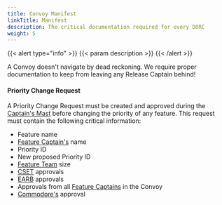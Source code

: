 ```yaml
---
title: Convoy Manifest
linkTitle: Manifest
description: The critical documentation required for every DORC
weight: 5
---
```


{{< alert type="info" >}}
{{< param description >}}
{{< /alert >}}

A Convoy doesn't navigate by dead reckoning. We require proper documentation to keep from leaving any Release Captain behind!

#### Priority Change Request

A Priority Change Request must be created and approved during the [Captain's Mast](/release-convoy/#captains-mast) before changing the priority of any feature. This request must contain the following critical information:

* Feature name
* [Feature Captain's](/roles/#feature-captain-fc) name
* Priority ID
* New proposed Priority ID
* [Feature Team](/roles/#feature-team-ft) size
* [CSET](/roles/#code-standards-enforcement-team-cset) approvals
* [EARB](/roles/#enterprise-architecture-review-board-earb) approvals
* Approvals from all [Feature Captains](/roles/#feature-captain-fc) in the Convoy
* [Commodore's](/roles/#commodore-c) approval

